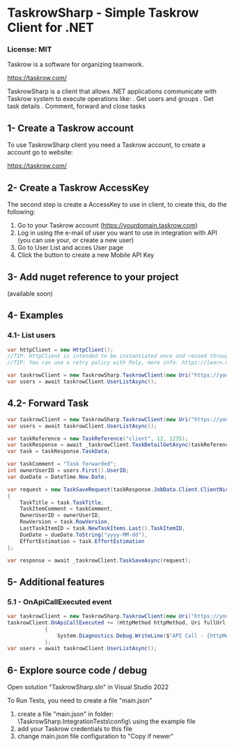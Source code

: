 # TaskrowSharp - Simple Taskrow Client for .NET

### License: MIT

Taskrow is a software for organizing teamwork.

https://taskrow.com/

TaskrowSharp is a client that allows .NET applications communicate with Taskrow system to execute operations like:
.	Get users and groups
.	Get task details
.	Comment, forward and close tasks


## 1- Create a Taskrow account

To use TaskrowSharp client you need a Taskrow account, to create a account go to website:

https://taskrow.com/


## 2- Create a Taskrow AccessKey

The second step is create a AccessKey to use in client, to create this, do the following:

1.  Go to your Taskrow account (https://yourdomain.taskrow.com)
2.  Log in using the e-mail of user you want to use in integration with API (you can use your, or create a new user)
3.  Go to User List and acces User page
4.  Click the button to create a new Mobile API Key



## 3- Add nuget reference to your project

(available soon)



## 4- Examples

### 4.1- List users

```csharp
var httpClient = new HttpClient(); 
//TIP: HttpClient is intended to be instantiated once and reused throughout the life of an application, more info: https://learn.microsoft.com/en-us/dotnet/api/system.net.http.httpclient
//TIP: You can use a retry policy with Poly, more info: https://learn.microsoft.com/en-us/dotnet/architecture/microservices/implement-resilient-applications/implement-http-call-retries-exponential-backoff-polly

var taskrowClient = new TaskrowSharp.TaskrowClient(new Uri("https://yourdomain.taskrow.com"), "AccessKey_xxxxxxxxxxxxx", httpClient);
var users = await taskrowClient.UserListAsync();
```


## 4.2- Forward Task

```csharp
var taskrowClient = new TaskrowSharp.TaskrowClient(new Uri("https://yourdomain.taskrow.com"), "AccessKey_xxxxxxxxxxxxx", httpClient);
var users = await taskrowClient.UserListAsync();

var taskReference = new TaskReference("client", 12, 1235);
var taskResponse = await _taskrowClient.TaskDetailGetAsync(taskReference);
var task = taskResponse.TaskData;

var taskComment = "Task forwarded";
int ownerUserID = users.First().UserID;
var dueDate = DateTime.Now.Date;

var request = new TaskSaveRequest(taskResponse.JobData.Client.ClientNickName, taskResponse.JobData.JobNumber, task.TaskNumber, task.TaskID)
{
    TaskTitle = task.TaskTitle,
    TaskItemComment = taskComment,
    OwnerUserID = ownerUserID,
    RowVersion = task.RowVersion,
    LastTaskItemID = task.NewTaskItems.Last().TaskItemID,
    DueDate = dueDate.ToString("yyyy-MM-dd"),
    EffortEstimation = task.EffortEstimation
};

var response = await _taskrowClient.TaskSaveAsync(request);
```


## 5- Additional features

### 5.1 - OnApiCallExecuted event

```csharp
var taskrowClient = new TaskrowSharp.TaskrowClient(new Uri("https://yourdomain.taskrow.com"), "AccessKey_xxxxxxxxxxxxx", httpClient);
taskrowClient.OnApiCallExecuted += (HttpMethod httpMethod, Uri fullUrl, HttpStatusCode httpStatusCode, bool isSuccess, string? jsonRequest, string? jsonResponse, long elapsedMilliseconds) =>
            {
                System.Diagnostics.Debug.WriteLine($"API Call - {httpMethod} {fullUrl} -- HttpStatus: {(int)httpStatusCode}");
            };
var users = await taskrowClient.UserListAsync();
```


## 6- Explore source code / debug

Open solution "TaskrowSharp.sln" in Visual Studio 2022

To Run Tests, you need to create a file "main.json"
1.	create a file "main.json" in folder: \TaskrowSharp.IntegrationTests\config\ using the example file
2.	add your Taskrow credentials to this file
3.	change main.json file configuration to "Copy if newer"

